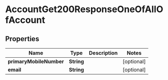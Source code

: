 

# AccountGet200ResponseOneOfAllOfAccount


## Properties

| Name | Type | Description | Notes |
|------------ | ------------- | ------------- | -------------|
|**primaryMobileNumber** | **String** |  |  [optional] |
|**email** | **String** |  |  [optional] |




